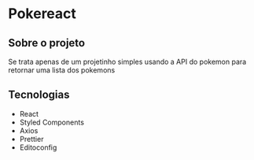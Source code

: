 # Pokereact

## Sobre o projeto
Se trata apenas de um projetinho simples usando a API do pokemon para retornar uma lista dos pokemons

## Tecnologias
- React
- Styled Components
- Axios
- Prettier
- Editoconfig
